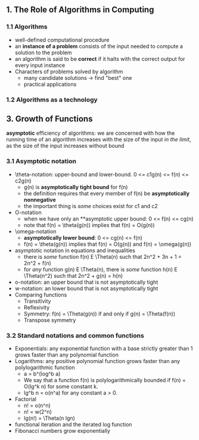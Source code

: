 ## 1. The Role of Algorithms in Computing
### 1.1 Algorithms

- well-defined computational procedure
- an **instance of a problem** consists of the input needed to compute a solution to the problem
- an algorithm is said to be **correct** if it halts with the correct output for every input instance
- Characters of problems solved by algorithm
    + many candidate solutions -> find "best" one
    + practical applications

### 1.2 Algorithms as a technology

## 3. Growth of Functions
**asymptotic** efficiency of algorithms: we are concerned with how the running time of an algorithm increases with the size of the input *in the limit*, as the size of the input increases without bound

### 3.1 Asymptotic notation
- \theta-notation: upper-bound and lower-bound. 0 <= c1g(n) <= f(n) <= c2g(n)
    + g(n) is **asymptotically tight bound** for f(n)
    + the definition requires that every member of f(n) be **asymptotically nonnegative**
    + the important thing is *some* choices exist for c1 and c2
- O-notation
    + when we have only an **asymptotic upper bound: 0 <= f(n) <= cg(n)
    + note that f(n) = \theta(g(n)) implies that f(n) = O(g(n))
- \omega-notation
    + **asymptotically lower bound**: 0 <= cg(n) <= f(n)
    + f(n) = \theta(g(n)) implies that f(n) = O(g(n)) and f(n) = \omega(g(n))
- asymptotic notation in equations and inequalities
    + there is *some* function f(n) E \Theta(n) such that 2n^2 + 3n + 1 = 2n^2 + f(n)
    + for *any* function g(n) E \Theta(n), there is *some* function h(n) E \Theta(n^2) such that 2n^2 + g(n) = h(n)
- o-notation: an upper bound that is not asymptotically tight
- w-notation: an lower bound that is not asymptotically tight
- Comparing functions
    + Transitivity
    + Reflexivity
    + Symmetry: f(n) = \Theta(g(n)) if and only if g(n) = \Theta(f(n))
    + Transpose symmetry

### 3.2 Standard notations and common functions
- Exponentials: any exponential function with a base strictly greater than 1 grows faster than any polynomial function
- Logarithms: any positive polynomial function grows faster than any polylogarithmic function
    + a = b^(log^b a)
    + We say that a function f(n) is polylogarithmically bounded if f(n) = O(lg^k n) for some constant k.
    + lg^b n = o(n^a) for any constant a > 0. 
- Factorial
    + n! = o(n^n)
    + n! = w(2^n)
    + lg(n!) = \Theta(n lgn)
- functional iteration and the iterated log function
- Fibonacci numbers grow exponentially